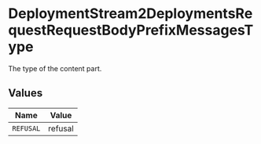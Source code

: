 # DeploymentStream2DeploymentsRequestRequestBodyPrefixMessagesType

The type of the content part.


## Values

| Name      | Value     |
| --------- | --------- |
| `REFUSAL` | refusal   |